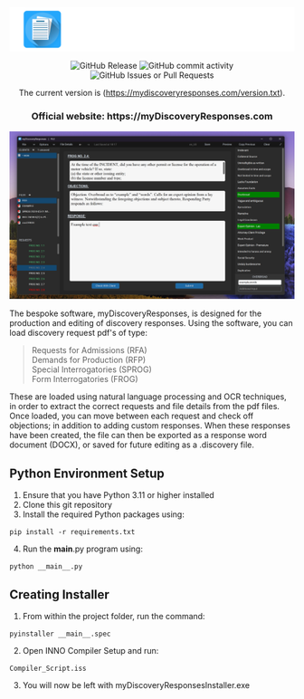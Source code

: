 <div align="center">
  <picture>
      <img src="./Images/TITLE_IMAGE.PNG">
    </picture>
<br />

![GitHub Release](https://img.shields.io/github/v/release/RENYREYNOLDSON/myDiscoveryResponses)
![GitHub commit activity](https://img.shields.io/github/commit-activity/t/RENYREYNOLDSON/myDiscoveryResponses)
![GitHub Issues or Pull Requests](https://img.shields.io/github/issues/RENYREYNOLDSON/myDiscoveryResponses)


The current version is (https://mydiscoveryresponses.com/version.txt).


<h3>
Official website: https://myDiscoveryResponses.com
</h3>
</div>

![Example Screenshot](./Images/USER_GUIDE_IMAGE.png)

The bespoke software, myDiscoveryResponses, is designed for the production and editing of discovery responses. Using the software, you can load discovery request pdf's of type: 
> Requests for Admissions (RFA)
> <br />
> Demands for Production (RFP)
> <br />
> Special Interrogatories (SPROG)
> <br />
> Form Interrogatories (FROG)

These are loaded using natural language processing and OCR techniques, in order to extract the correct requests and file details from the pdf files.
Once loaded, you can move between each request and check off objections; in addition to adding custom responses. When these responses have been created, the file can then be exported as a response word document (DOCX), or saved for future editing as a .discovery file.



## Python Environment Setup
1. Ensure that you have Python 3.11 or higher installed
2. Clone this git repository
3. Install the required Python packages using:
```
pip install -r requirements.txt
```
4. Run the __main__.py program using:
```
python __main__.py
```
## Creating Installer
1. From within the project folder, run the command:
```
pyinstaller __main__.spec
```
2. Open INNO Compiler Setup and run:
```
Compiler_Script.iss
```
3. You will now be left with myDiscoveryResponsesInstaller.exe

